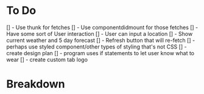 # To Do
[] - Use thunk for fetches
[] - Use componentdidmount for those fetches
[] - Have some sort of User interaction
[] - User can input a location
[] - Show current weather and 5 day forecast
[] - Refresh button that will re-fetch
[] - perhaps use styled component/other types of styling that's not CSS
[] - create design plan
[] - program uses if statements to let user know what to wear
[] - create custom tab logo

# Breakdown